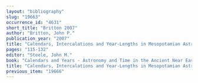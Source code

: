 ```yaml
---
layout: "bibliography"
slug: "19663"
occurrence_id: "4631"
short_title: "Britton 2007"
author: "Britton, John P."
publication_year: "2007"
title: "Calendars, Intercalations and Year-Lengths in Mesopotamian Astronomy."
pages: "115-132"
editor: "Steele, John M."
book: "Calendars and Years - Astronomy and Time in the Ancient Near East (Oxford)"
title: "Calendars, Intercalations and Year-Lengths in Mesopotamian Astronomy."
previous_item: "19666"
---
```

